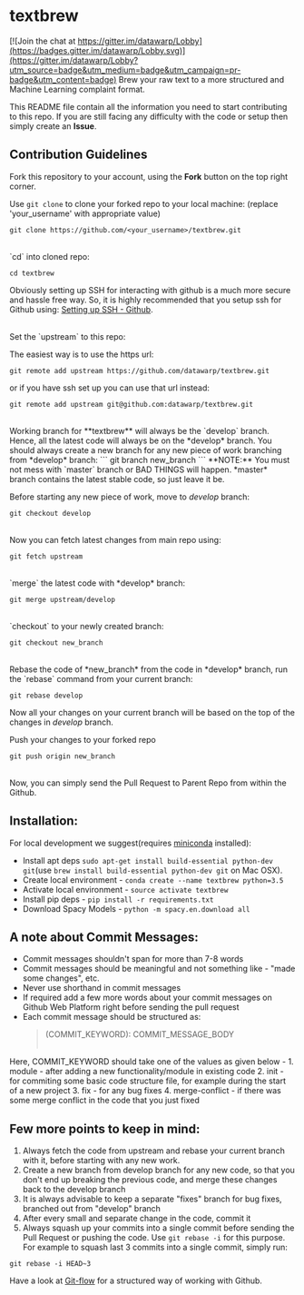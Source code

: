 # textbrew

[![Join the chat at https://gitter.im/datawarp/Lobby](https://badges.gitter.im/datawarp/Lobby.svg)](https://gitter.im/datawarp/Lobby?utm_source=badge&utm_medium=badge&utm_campaign=pr-badge&utm_content=badge)
Brew your raw text to a more structured and Machine Learning complaint format.

This README file contain all the information you need to start contributing to this repo. If you are still facing any difficulty with the code or setup then simply create an **Issue**.

## Contribution Guidelines

Fork this repository to your account, using the **Fork** button on the top right corner.

Use `git clone` to clone your forked repo to your local machine:
(replace 'your_username' with appropriate value)
```
git clone https://github.com/<your_username>/textbrew.git
```
<br>
`cd` into cloned repo:

```
cd textbrew
```

Obviously setting up SSH for interacting with github is a much more secure and hassle free way.
So, it is highly recommended that you setup ssh for Github using: [Setting up SSH - Github](https://help.github.com/articles/generating-ssh-keys/).

<br>
Set the `upstream` to this repo:

The easiest way is to use the https url:

```
git remote add upstream https://github.com/datawarp/textbrew.git
```

or if you have ssh set up you can use that url instead:
```
git remote add upstream git@github.com:datawarp/textbrew.git
```

<br>
Working branch for **textbrew** will always be the `develop` branch. Hence, all the latest code will always be on the *develop* branch.
You should always create a new branch for any new piece of work branching from *develop* branch:
```
git branch new_branch
```
**NOTE:** You must not mess with `master` branch or BAD THINGS will happen.
*master* branch contains the latest stable code, so just leave it be.

Before starting any new piece of work, move to *develop* branch:
```
git checkout develop
```
<br>
Now you can fetch latest changes from main repo using:

```
git fetch upstream
```
<br>
`merge` the latest code with *develop* branch:

```
git merge upstream/develop
```
<br>
`checkout` to your newly created branch:

```
git checkout new_branch
```
<br>
Rebase the code of *new_branch* from the code in *develop* branch, run the `rebase` command from your current branch:

```
git rebase develop
```
Now all your changes on your current branch will be based on the top of the changes in *develop* branch.

Push your changes to your forked repo

```
git push origin new_branch
```
<br>
Now, you can simply send the Pull Request to Parent Repo from within the Github.

## Installation:

For local development we suggest(requires [miniconda](http://conda.pydata.org/miniconda.html) installed):

* Install apt deps `sudo apt-get install build-essential python-dev git`(use `brew install build-essential python-dev git` on Mac OSX). 
* Create local environment - `conda create --name textbrew python=3.5`
* Activate local environment - `source activate textbrew`
* Install pip deps - `pip install -r requirements.txt`
* Download Spacy Models - `python -m spacy.en.download all`


## A note about Commit Messages:
* Commit messages shouldn't span for more than 7-8 words
* Commit messages should be meaningful and not something like - "made some changes", etc.
* Never use shorthand in commit messages
* If required add a few more words about your commit messages on Github Web Platform right before sending the pull request
* Each commit message should be structured as:
    <blockquote>(COMMIT_KEYWORD): COMMIT_MESSAGE_BODY<br><br>
Here, COMMIT_KEYWORD should take one of the values as given below - 
    1. module - after adding a new functionality/module in existing code
    2. init - for commiting some basic code structure file, for example during the start of a new project
    3. fix - for any bug fixes
    4. merge-conflict - if there was some merge conflict in the code that you just fixed</blockquote>

## Few more points to keep in mind:
1. Always fetch the code from upstream and rebase your current branch with it, before starting with any new work.
2. Create a new branch from develop branch for any new code, so that you don't end up breaking the previous code, and merge these changes back to the develop branch
3. It is always advisable to keep a separate "fixes" branch for bug fixes, branched out from "develop" branch
4. After every small and separate change in the code, commit it
5. Always squash up your commits into a single commit before sending the Pull Request or pushing the code. Use `git rebase -i` for this purpose. For example to squash last 3 commits into a single commit, simply run:
```
git rebase -i HEAD~3
```

Have a look at [Git-flow](http://nvie.com/posts/a-successful-git-branching-model/) for a structured way of working with Github.
